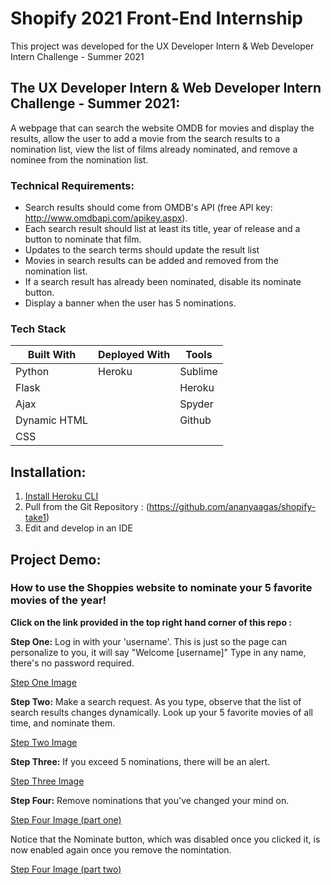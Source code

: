# Shopify 2021 Front-End Internship
This project was developed for the UX Developer Intern & Web Developer Intern Challenge - Summer 2021

## The UX Developer Intern & Web Developer Intern Challenge - Summer 2021:
A webpage that can search the website OMDB for movies and display the results, allow the user to add a movie from the search results to a nomination list, view the list of films already nominated, and remove a nominee from the nomination list.

### Technical Requirements:
- Search results should come from OMDB's API (free API key: http://www.omdbapi.com/apikey.aspx).
- Each search result should list at least its title, year of release and a button to nominate that film.
- Updates to the search terms should update the result list
- Movies in search results can be added and removed from the nomination list.
- If a search result has already been nominated, disable its nominate button.
- Display a banner when the user has 5 nominations.

### Tech Stack
| Built With | Deployed With |Tools |
| ----------- | ----------- | ---- |
| Python | Heroku | Sublime |
| Flask |   | Heroku |
| Ajax |   |  Spyder |
| Dynamic HTML |   | Github |
| CSS |   


## Installation:
1. [Install Heroku CLI](https://devcenter.heroku.com/articles/heroku-cli)
2. Pull from the Git Repository : (https://github.com/ananyaagas/shopify-take1)
3. Edit and develop in an IDE

## Project Demo:
### How to use the Shoppies website to nominate your 5 favorite movies of the year!
**Click on the link provided in the top right hand corner of this repo :**

**Step One:**
Log in with your 'username'. This is just so the page can personalize to you, it will say "Welcome [username]" Type in any name, there's no password required.

[Step One Image](https://drive.google.com/file/d/16fCMxVyTbQycNhgJlfUOSxt2dUNhcjqL/preview)

**Step Two:**
Make a search request. As you type, observe that the list of search results changes dynamically. Look up your 5 favorite movies of all time, and nominate them. 

[Step Two Image](https://drive.google.com/file/d/1himxP_FF3iUe1Z9lA6OYu7efkwA9YSZL/preview)

**Step Three:**
If you exceed 5 nominations, there will be an alert.

[Step Three Image](https://drive.google.com/file/d/1wDsLnLgRCAbpdhfFKWyfgqYyR0HxhA-R/preview)

**Step Four:**
Remove nominations that you've changed your mind on. 

[Step Four Image (part one)](https://drive.google.com/file/d/1pJdePIwXcMulD-g2aK6MD60vb4xjCVa3/preview)


Notice that the Nominate button, which was disabled once you clicked it, is now enabled again once you remove the nomintation.

[Step Four Image (part two)](https://drive.google.com/file/d/1GNTV2MwZwB0V3Q2828TIxtBL6wFzNVIt/preview)
